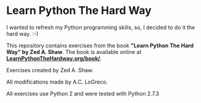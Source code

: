 # Learn Python The Hard Way #

I wanted to refresh my Python programming skills, so, I decided to do it the hard way. :-)

This repository contains exercises from the book 
**"Learn Python The Hard Way" by Zed A. Shaw**. The book is available 
online at **[LearnPythonTheHardway.org/book/](http://www.learnpythonthehardway.org/book/)**.

Exercises created by Zed A. Shaw.

All modifications made by A.C. LoGreco.

All exercises use Python 2 and were tested with Python 2.7.3
